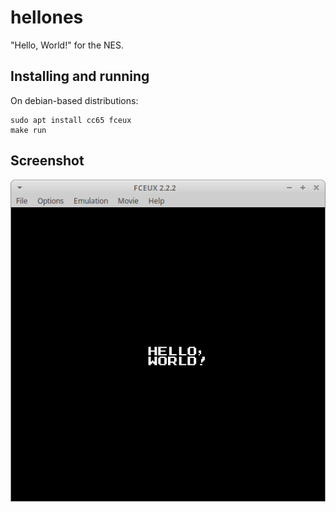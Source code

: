 # hellones
"Hello, World!" for the NES.

## Installing and running
On debian-based distributions:
```
sudo apt install cc65 fceux
make run
```

## Screenshot
![hellones screenshot](/img/hellones.png)
